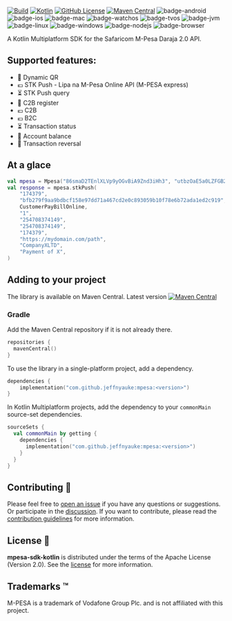 [![Build](https://github.com/jeffnyauke/mpesa-sdk-kotlin/actions/workflows/check.yml/badge.svg)](https://github.com/jeffnyauke/mpesa-kmp-library/actions/workflows/check.yml)
[![Kotlin](https://img.shields.io/badge/kotlin-1.9.22-blue.svg?logo=kotlin)](http://kotlinlang.org)
[![GitHub License](https://img.shields.io/badge/license-Apache%20License%202.0-blue.svg?style=flat)](http://www.apache.org/licenses/LICENSE-2.0)
[![Maven Central](https://img.shields.io/maven-central/v/com.github.jeffnyauke/mpesa-sdk-kotlin?color=blue)](https://search.maven.org/search?q=g:com.github.jeffnyauke.mpesa)
![badge-android](http://img.shields.io/badge/platform-android-6EDB8D.svg?style=flat)
![badge-ios](http://img.shields.io/badge/platform-ios-CDCDCD.svg?style=flat)
![badge-mac](http://img.shields.io/badge/platform-macos-111111.svg?style=flat)
![badge-watchos](http://img.shields.io/badge/platform-watchos-C0C0C0.svg?style=flat)
![badge-tvos](http://img.shields.io/badge/platform-tvos-808080.svg?style=flat)
![badge-jvm](http://img.shields.io/badge/platform-jvm-DB413D.svg?style=flat)
![badge-linux](http://img.shields.io/badge/platform-linux-2D3F6C.svg?style=flat)
![badge-windows](http://img.shields.io/badge/platform-windows-4D76CD.svg?style=flat)
![badge-nodejs](https://img.shields.io/badge/platform-jsNode-F8DB5D.svg?style=flat)
![badge-browser](https://img.shields.io/badge/platform-jsBrowser-F8DB5D.svg?style=flat)

A Kotlin Multiplatform SDK for the Safaricom M-Pesa Daraja 2.0 API.

## Supported features:

- 🤳 Dynamic QR
- 💶 STK Push - Lipa na M-Pesa Online API (M-PESA express)
- ⏳ STK Push query
- 📝 C2B register
- 💶 C2B
- 💶 B2C
- ⏳ Transaction status
- 🏦 Account balance
- 🔁 Transaction reversal

## At a glace

```kotlin
val mpesa = Mpesa("86smaD2TEnlXLVp9yOGvBiA9Znd3iHh3", "utbzOaE5a0LZFGB2")
val response = mpesa.stkPush(
    "174379",
    "bfb279f9aa9bdbcf158e97dd71a467cd2e0c893059b10f78e6b72ada1ed2c919",
    CustomerPayBillOnline,
    "1",
    "254708374149",
    "254708374149",
    "174379",
    "https://mydomain.com/path",
    "CompanyXLTD",
    "Payment of X",
)
```

## Adding to your project

The library is available on Maven Central. Latest version [![Maven Central](https://img.shields.io/maven-central/v/com.github.jeffnyauke/mpesa-sdk-kotlin?color=blue)](https://search.maven.org/search?q=g:com.github.jeffnyauke.mpesa)

### Gradle

Add the Maven Central repository if it is not already there.

```kotlin
repositories { 
  mavenCentral()
}
```

To use the library in a single-platform project, add a dependency.

```kotlin
dependencies {
    implementation("com.github.jeffnyauke:mpesa:<version>")
}
```

In Kotlin Multiplatform projects, add the dependency to your `commonMain` source-set dependencies.

```kotlin
sourceSets {
  val commonMain by getting { 
    dependencies { 
      implementation("com.github.jeffnyauke:mpesa:<version>") 
    } 
  }
}
```

## Contributing 🤝
Please feel free to [open an issue](https://github.com/jeffnyauke/mpesa-sdk-kotlin/issues/new/choose) if you have any questions or suggestions. Or participate in the [discussion](https://github.com/jeffnyauke/mpesa-kmp-library/discussions). If you want to contribute, please read the [contribution guidelines](https://github.com/jeffnyauke/mpesa-kmp-library/blob/main/CONTRIBUTING.md) for more information.

## License 📃

**mpesa-sdk-kotlin** is distributed under the terms of the Apache License (Version 2.0). See the
[license](LICENSE) for more information.

## Trademarks ™️

M-PESA is a trademark of Vodafone Group Plc. and is not affiliated with this project.
